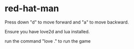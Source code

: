 # red-hat-man

Press down "d" to move forward and "a" to move backward.

Ensure you have love2d and lua installed.

run the command "love ." to run the game
